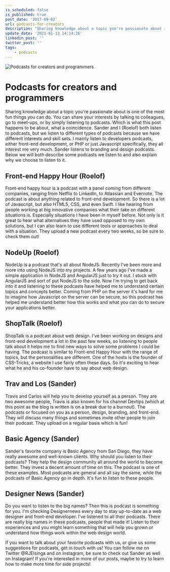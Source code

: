 ```yaml
---
is_scheduled: false
is_published: true
post_date: '2017-09-02'
url: podcasts-for-creators
description: "Sharing knowledge about a topic you're passionate about is one of the most fun things you can do.\r\nYou can share your interests by talking to colleagues, go to m"
update_date: '2021-01-13 14:14:26'
linkedin_post: ''
twitter_post: ''
tags:
    - podcasts
---
```

![Podcasts for creators and programmers](/images/articles/microphone.jpg)

# Podcasts for creators and programmers

Sharing knowledge about a topic you're passionate about is one of the most fun things you can do. 
You can share your interests by talking to colleagues, go to meet-ups, or by simply listening to 
podcasts. Which is what this post happens to be about, what a coincidence. 
Sander and I (Roelof) both listen to podcasts, but we listen to different types of podcasts 
because we have different interests and skill sets. I mainly listen to developers podcasts, 
either front-end development, or PHP or just Javascript specifically, they all interest me 
very much. Sander listens to branding and design podcasts. Below we will both describe some 
podcasts we listen to and also explain why we choose to listen to it.

## Front-end Happy Hour (Roelof)
Front-end happy hour is a podcast with a panel coming from different companies, 
ranging from Netflix to LinkedIn, to Atlassian and Evernote. 
The podcast is about anything related to front-end development. 
So there is a lot of Javascript, but also HTML5, CSS, and even Swift. 
I like hearing from people working at big innovative companies what their take on 
different situations is. Especially situations I have been in myself before. 
Not only is it great to hear what alternatives they have used opposed to my own solutions, 
but I can also learn to use different tools or approaches to deal with a situation. 
They upload a new podcast every two weeks, so be sure to check them out!

## NodeUp (Roelof)
NodeUp is a podcast that's all about NodeJS. Recently I've been more and more into using 
NodeJS into my projects. A few years ago I've made a simple application in NodeJS and 
AngularJS just to try it out. I stuck with AngularJS and sort of put NodeJS to the side. 
Now I'm trying to get back into it and listening to these podcasts have helped me to understand 
certain topics and concepts better. Coming from PHP on the server it's hard for me to 
imagine how Javascript on the server can be secure, so this podcast has helped me understand 
better how this works and what you can do to secure your applications better.

## ShopTalk (Roelof)
ShopTalk is a podcast about web design. I've been working on designs and front-end development 
a lot in the past few weeks, so listening to people talk about it helps me to find new ways 
to solve some problems I could be having. The podcast is similar to Front-end Happy Hour 
with the range of topics, but the personalities are different. One of the hosts is the 
founder of CSS-Tricks, a website I use fairly often these days. So it's exciting to hear 
what he and his co-founder have to say about web design.

## Trav and Los (Sander)
Travis and Carlos will help you to develop yourself as a person. They are two awesome people, 
Travis is also known for his channel Devtips (which at this point as the blog is written 
is on a break due to a burnout). The podcasts or focused on you as a person, design, branding, 
and front-end. They will discuss many things and sometimes invite other people to join 
their podcast. They upload on a regular basis which is fun!

## Basic Agency (Sander)
Sander's favorite company is Basic Agency from San Diego, they have really awesome and 
well-known clients. Why should you listen to their podcasts? They help the design community 
all around the world to become better. They invest a decent amount of time on this. 
The podcast is one of these examples. Most podcasts are general and all say the same, 
while the podcasts of Basic Agency go in depth. It's fun to listen to these people.

## Designer News (Sander)
Do you want to listen to the big names? Then this is podcast is something for you. 
I'm checking Designernews every day to stay up-to-date as a web designer and front-end developer. 
I've listened to all their podcasts. There are really big names in these podcasts, 
people that made it! Listen to their experiences and you might learn something that 
will help you grown or understand how things work within the web design world.

If you want to talk about your favorite podcasts with us, or give us some suggestions 
for podcasts, get in touch with us! You can follow me on Twitter @RJElsinga and on Instagram, 
be sure to check out Sander as well on Instagram! If you're interested in more of our posts, 
maybe to try to learn how to make more time for side projects!